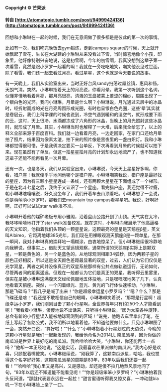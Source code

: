 #### Copyright &copy; 芒果派

#### 转自 [http://atomatopie.tumblr.com/post/94999424136](http://atomatopie.tumblr.com/post/94999424136)

回想和小琳琳在一起的时候，我们在无意间做了很多都是是彼此的第一次的事情。

比如有一次，我们吃完晚饭去gym锻炼，走到campus square的时候，天上就开始飘起了雪花，生长在大湖建的小琳琳从来没看过下雪，当时惊喜地像个小孩，印象里，他好像特别兴奋地说，这是初雪啊，今年的初雪啊，我真没想到这辈子第一次看雪，竟然是跟小罗罗一起看的啊！我就在一旁吃吃地笑，嘲笑他没见过世面。除了看雪，我们还一起去看过月亮，看过星星，这个也就是今天要说的故事。

有一天晚上，我们从实验室出来，当时正好台风sandy扫荡过屌丝镇，惠风和畅，天朗气清。突然，小琳琳指着天上的月亮说，你看月晕。我第一次听到这个名词，似懂非懂地看着月亮，那月亮很亮，清澈的玉盘被蒙上羞涩的棉纱，周围出现了一个银白色的光环。我问小琳琳，月晕是什么啊？小琳琳说，月光通过云层中的冰晶时，经折射而成的光在月亮周围形成光圈，有时也呈银白色光圈，这些‘晕’其实就是卷层云，我们上科学课的时候也说到，冷空气遇到暖和的湿空气，就形成要下雨的云，这时，天上很冷，水滴都冻成了六角形的冰晶，当晚上的月光照射这些冰晶时，就形成了月晕。其实，小琳琳当时也解释了一大堆，后来我全给忘了，以上的释义全部来源于百度百科。我们就一边看着月亮，一边走回家，在家门口还给月晕拍了照片，结果因为像素太渣，拍下来的照片像是黑夜里的一盏白炽灯。我和小琳琳都觉得很可惜，于是我俩决定要买一台单反，下次再看到月晕的时候就可以拍下来。现在虽然有了单反，但这一拍星星拍月亮的计划却永远地流产了，也不知道我这辈子还能不能再看见一次月晕。

还有一次，也是冬天，我们从实验室出来，小琳琳说，今天天上星星好多啊，你看，猎户座！我就傻乎乎地问他哪个是猎户座。小琳琳嘲笑我说，猎户座是最好找的星座，因为有三颗小星星连成一条线，还有两颗大星星在下面组成了一个梯形。于是在北斗七星之后，我终于又认识了一个星座。看完猎户座，我还觉得不过瘾，朝小琳琳瞎嚷嚷说，好久没坐车了，我们开着车去山顶看吧。小琳琳想了一会说，你是萌萌萌小罗罗吗，那我们去mountain top campus看星星吧。我说，好啊好啊，正好可以试试star walk准不准。

小琳琳开着他的煤矿老板专用小雅阁，沿着盘山公路开到了山顶。天气实在太冷，我哆哆嗦嗦地打开了star walk准备校准。就在这时，小琳琳向我展示了他高逼格的天文知识，他指着我们头顶的一颗星星说，这颗最亮的星星是天鹅座β星，英文叫Albireo，它距离地球385光年，我们现在用裸眼观测天鹅座β是一颗单星。在那一瞬间，我对小琳琳真的崇拜地一塌糊涂，由衷地惊呆了。但小琳琳继续很冷静地向我解说，但事实上，借助天文望远镜观察，通常所谓的天鹅座β实际上是颗双星，一颗是黄色的，另一个是蓝色的，从地球观测相距34弧秒，因为两颗子星的颜色正好相反，所以这是全天颜色差距最显著的双星，过去，人们认为它们仅仅是光学双星，两者之间并没像真正的双星系统那样有公共点做轨道运行，无论如何，尽管两者间的距离遥远，但现在一般都认为它们是真正的双星。我听得云里雾里，但实在是被小琳琳这满腹天文经纶佩服地五体投地，只是嘿嘿嘿地笑了几下，认真地看着天鹅座。突然，一个闪着绿光、蓝光、黄光的飞行体快速移动，“小琳琳，那是飞碟吗？”我几乎是喊了出来！“你是超级幸运星小罗罗吗？”“嗯？什么？那是飞碟还是啥！”我还是不敢相信自己的眼睛，小琳琳却笑着说，“那颗是行星啊！超级幸运小罗罗，我们刚刚目击了颗小行星啊，全世界每年只有约250个人才能看到呢！”我看着小琳琳，傻傻地说不出话来，只听得小琳琳说，“因为太空各种旋转，总会有新的小行星误入能被地球观测到的区域！”说完，他跑去车里拿出了笔，在纸上写起了各路公式，我不明所以地看着他，不知道他要做什么。只见小琳琳图了一会，突然开口说，“算好啦！”“什么？”小琳琳指着小行星划过的天边说，今晚的这颗小行星就是我们一起新发现的，我给他命名为2014LL 南瓜派星，因为你做的南瓜派是世界上最好吃的南瓜派。我哈哈哈哈大笑，“小琳琳，你还能再土一点吗？”他却一本正经地说，“这是实话，我最喜欢芒果派做的南瓜派。”我内心好是欢喜，只顾抿着嘴傻笑。小琳琳继续说，“刚我算了，这颗南瓜派星，哈哈，我也觉得这个名字好好笑，这颗南瓜派星的周期是83年，83年以后我们还要一起看！”“哈哈哈”我心里又是高兴，又是感动，却还是傻不拉几地煞风景地问了句，“83年以后还不知道能不能看见呢！”“你是超级笨笨小罗罗吗？”小琳琳拍着我头反问道，“那就代表要永远在一起拉！”甜言蜜语听得我又惊又喜，一冲动就bia叽一下在小琳琳脸上亲了一口。
